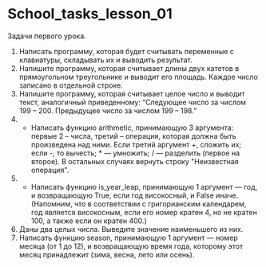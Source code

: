 # School_tasks_lesson_01
Задачи первого урока.
1. Написать программу, которая будет считывать переменные с клавиатуры, складывать их и выводить результат.
2. Напишите программу, которая считывает длины двух катетов в прямоугольном треугольнике и выводит его площадь. Каждое число записано в отдельной строке.
3. Напишите программу, которая считывает целое число и выводит текст, аналогичный приведенному:  “Следующее число за числом 199 – 200. Предыдущее число за числом 199 – 198.”
4. * Написать функцию arithmetic, принимающую 3 аргумента: первые 2 – числа, третий – операция, которая должна быть произведена над ними. Если третий аргумент +, сложить их; если -, то вычесть; * — умножить; / — разделить (первое на второе). В остальных случаях вернуть строку "Неизвестная операция".
5. * Написать функцию is_year_leap, принимающую 1 аргумент — год, и возвращающую True, если год високосный, и False иначе. (Напомним, что в соответствии с григорианским календарем, год является високосным, если его номер кратен 4, но не кратен 100, а также если он кратен 400.)
6. Даны два целых числа. Выведите значение наименьшего из них.
7. Написать функцию season, принимающую 1 аргумент — номер месяца (от 1 до 12), и возвращающую время года, которому этот месяц принадлежит (зима, весна, лето или осень).




